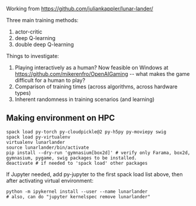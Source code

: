 Working from https://github.com/juliankappler/lunar-lander/

Three main training methods:

1. actor-critic
2. deep Q-learning
3. double deep Q-learning

Things to investigate:

1. Playing interactively as a human? Now feasible on Windows at https://github.com/mikerenfro/OpenAIGaming -- what makes the game difficult for a human to play?
2. Comparison of training times (across algorithms, across hardware types)
3. Inherent randomness in training scenarios (and learning)


## Making environment on HPC

```
spack load py-torch py-cloudpickle@2 py-h5py py-moviepy swig
spack load py-virtualenv
virtualenv lunarlander
source lunarlander/bin/activate
pip install --dry-run 'gymnasium[box2d]' # verify only Farama, box2d, gymnasium, pygame, swig packages to be installed.
deactivate # if needed to 'spack load' other packages
```
If Jupyter needed, add py-jupyter to the first spack load list above, then after activating virtual environment:
```
python -m ipykernel install --user --name lunarlander
# also, can do "jupyter kernelspec remove lunarlander"
```